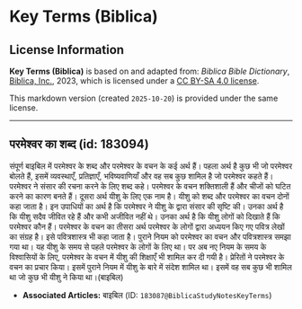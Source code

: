 # Key Terms (Biblica)

## License Information

**Key Terms (Biblica)** is based on and adapted from: _Biblica Bible Dictionary_, [Biblica, Inc.](https://www.biblica.com/), 2023, which is licensed under a [CC BY-SA 4.0 license](https://creativecommons.org/licenses/by-sa/4.0/legalcode.en).

This markdown version (created `2025-10-20`) is provided under the same license.



--------------------------------

## परमेश्वर का शब्द (id: 183094)

संपूर्ण बाइबिल में परमेश्वर के शब्द और परमेश्वर के वचन के कई अर्थ हैं। पहला अर्थ है कुछ भी जो परमेश्वर बोलते हैं, इसमें व्यवस्थाएँ, प्रतिज्ञाएँ, भविष्यवाणियाँ और वह सब कुछ शामिल है जो परमेश्वर कहते हैं। परमेश्वर ने संसार की रचना करने के लिए शब्द कहे। परमेश्वर के वचन शक्तिशाली हैं और चीजों को घटित करने का कारण बनते हैं। दूसरा अर्थ यीशु के लिए एक नाम है। यीशु को शब्द और परमेश्वर का वचन दोनों कहा जाता है। इन उपाधियों का अर्थ है कि परमेश्वर ने यीशु के द्वारा संसार की सृष्टि की। उनका अर्थ है कि यीशु सदैव जीवित रहे हैं और कभी अजीवित नहीं थे। उनका अर्थ है कि यीशु लोगों को दिखाते हैं कि परमेश्वर कौन हैं। परमेश्वर के वचन का तीसरा अर्थ परमेश्वर के लोगों द्वारा अध्ययन किए गए पवित्र लेखों का संग्रह है। इसे पवित्रशास्त्र भी कहा जाता है। पुराने नियम को परमेश्वर का वचन और पवित्रशास्त्र समझा गया था। यह यीशु के समय से पहले परमेश्वर के लोगों के लिए था। पर अब नए नियम के समय के विश्वासियों के लिए, परमेश्वर के वचन में यीशु की शिक्षाएँ भी शामिल कर दी गयी है। प्रेरितों ने परमेश्वर के वचन का प्रचार किया। इसमें पुराने नियम में यीशु के बारे में संदेश शामिल था। इसमें वह सब कुछ भी शामिल था जो कुछ भी यीशु ने किया था।(बाइबिल)

* **Associated Articles:** बाइबिल (ID: `183087@BiblicaStudyNotesKeyTerms`)

